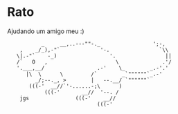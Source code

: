 # Rato

Ajudando um amigo meu :)

               _     __,..---""-._                 ';-,
        ,    _/_),-"`             '-.                `\\
       \|.-"`    -_)                 '.                ||
       /`   O   ,                      \              .'/
       '.___,__/                 .-'    \_        _.-'.'
          |\  \      \         /`        _`""""""`_.-'
             _/;--._, >        |   --.__/ `""""""`
           (((-'  __//`'-......-;\      )
                (((-'       __//  '--. /
        jgs               (((-'    __//
                                 (((-'
